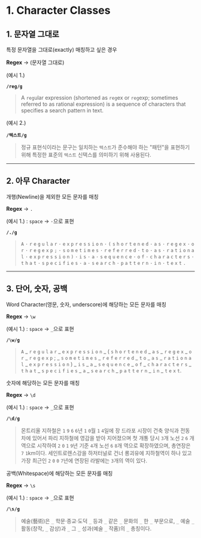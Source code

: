 # 1. Character Classes

## 1. 문자열 그대로

특정 문자열을 그대로(exactly) 매칭하고 싶은 경우

**Regex** → (문자열 그대로)

(예시 1.)

**`/reg/g`**

> A `reg`ular expression (shortened as `reg`ex or `reg`exp; sometimes referred to as rational expression) is a sequence of characters that specifies a search pattern in text.

(예시 2.)

**`/텍스트/g`**

> 정규 표현식이라는 문구는 일치하는 `텍스트`가 준수해야 하는 "패턴"을 표현하기 위해 특정한 표준의 `텍스트` 신택스를 의미하기 위해 사용된다.

---

## 2. 아무 Character

개행(Newline)을 제외한 모든 문자를 매칭

**Regex** → `.`

(예시 1.) : `space` → `·`으로 표현

**`/./g`**

> `A` `·` `r` `e` `g` `u` `l` `a` `r` `·` `e` `x` `p` `r` `e` `s` `s` `i` `o` `n` `·` `(` `s` `h` `o` `r` `t` `e` `n` `e` `d` `·` `a` `s` `·` `r` `e` `g` `e` `x` `·` `o` `r` `·` `r` `e` `g` `e` `x` `p` `;` `·` `s` `o` `m` `e` `t` `i` `m` `e` `s` `·` `r` `e` `f` `e` `r` `r` `e` `d` `·` `t` `o` `·` `a` `s` `·` `r` `a` `t` `i` `o` `n` `a` `l` `·` `e` `x` `p` `r` `e` `s` `s` `i` `o` `n` `)` `·` `i` `s` `·` `a` `·` `s` `e` `q` `u` `e` `n` `c` `e` `·` `o` `f` `·` `c` `h` `a` `r` `a` `c` `t` `e` `r` `s` `·` `t` `h` `a` `t` `·` `s` `p` `e` `c` `i` `f` `i` `e` `s` `·` `a` `·` `s` `e` `a` `r` `c` `h` `·` `p` `a` `t` `t` `e` `r` `n` `·` `i` `n` `·` `t` `e` `x` `t` `.`

---

## 3. 단어, 숫자, 공백

Word Character(영문, 숫자, underscore)에 해당하는 모든 문자를 매칭

**Regex** → `\w`

(예시 1.) : `space` → `_`으로 표현

**`/\w/g`**

> `A` _ `r` `e` `g` `u` `l` `a` `r` _ `e` `x` `p` `r` `e` `s` `s` `i` `o` `n` _ ( `s` `h` `o` `r` `t` `e` `n` `e` `d` _ `a` `s` _ `r` `e` `g` `e` `x` _ `o` `r` _ `r` `e` `g` `e` `x` `p` ; _ `s` `o` `m` `e` `t` `i` `m` `e` `s` _ `r` `e` `f` `e` `r` `r` `e` `d` _ `t` `o` _ `a` `s` _ `r` `a` `t` `i` `o` `n` `a` `l` _ `e` `x` `p` `r` `e` `s` `s` `i` `o` `n` ) _ `i` `s` _ `a` _ `s` `e` `q` `u` `e` `n` `c` `e` _ `o` `f` _ `c` `h` `a` `r` `a` `c` `t` `e` `r` `s` _ `t` `h` `a` `t` _ `s` `p` `e` `c` `i` `f` `i` `e` `s` _ `a` _ `s` `e` `a` `r` `c` `h` _ `p` `a` `t` `t` `e` `r` `n` _ `i` `n` _ `t` `e` `x` `t`.

숫자에 해당하는 모든 문자를 매칭

**Regex** → `\d`

(예시 1.) : `space` → `_`으로 표현

**`/\d/g`**

> 몬트리올 지하철은 `1` `9` `6` `6`년 `1` `0`월 `1` `4`일에 장 드라포 시장이 건축 양식과 전동차에 있어서 파리 지하철에 영감을 받아 지어졌으며 첫 개통 당시 `3`개 노선 `2` `6` 개 역으로 시작하여 `2` `0` `1` `9`년 기준 `4`개 노선 `6` `8`개 역으로 확장하였으며, 총연장은 `7` `1`km이다. 세인트로렌스강을 하저터널로 건너 롱괴유에 지하철역이 하나 있고 가장 최근인 `2` `0` `0` `7`년에 연장된 라발에는 `3`개의 역이 있다.

공백(Whitespace)에 해당하는 모든 문자를 매칭

**Regex** → `\s`

(예시 1.) : `space` → `_`으로 표현

**`/\s/g`**

> 예술(藝術)은 `_` 학문·종교·도덕 `_` 등과 `_` 같은 `_` 문화의 `_` 한 `_` 부문으로, `_` 예술 `_` 활동(창작, `_` 감상)과 `_` 그 `_` 성과(예술 `_` 작품)의 `_` 총칭이다.
